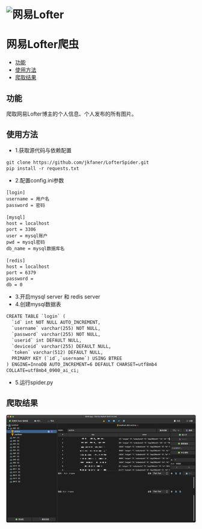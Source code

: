 # ![网易Lofter](https://lofter.lf127.net/1610534500868/logo.png) 
# 网易Lofter爬虫

* [功能](#功能)
* [使用方法](#使用方法)
* [爬取结果](#爬取结果)
  
## 功能
爬取网易Lofter博主的个人信息、个人发布的所有图片。

## 使用方法
- 1.获取源代码与依赖配置
```
git clone https://github.com/jkfaner/LofterSpider.git
pip install -r requests.txt
```
- 2.配置config.ini参数
```
[login]
username = 用户名
password = 密码

[mysql]
host = localhost
port = 3306
user = mysql账户
pwd = mysql密码
db_name = mysql数据库名

[redis]
host = localhost
port = 6379
password =
db = 0
```
- 3.开启mysql server 和 redis server
- 4.创建mysql数据表
```mysql
CREATE TABLE `login` (
  `id` int NOT NULL AUTO_INCREMENT,
  `username` varchar(255) NOT NULL,
  `password` varchar(255) NOT NULL,
  `userid` int DEFAULT NULL,
  `deviceid` varchar(255) DEFAULT NULL,
  `token` varchar(512) DEFAULT NULL,
  PRIMARY KEY (`id`,`username`) USING BTREE
) ENGINE=InnoDB AUTO_INCREMENT=6 DEFAULT CHARSET=utf8mb4 COLLATE=utf8mb4_0900_ai_ci;
```
- 5.运行spider.py
## 爬取结果
![爬取结果](img/WX20220209-203936@2x.png)